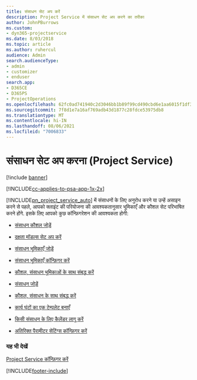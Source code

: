```yaml
---
title: संसाधन सेट अप करें
description: Project Service में संसाधन सेट अप करने का तरीका
author: JohnPBurrows
ms.custom:
- dyn365-projectservice
ms.date: 8/03/2018
ms.topic: article
ms.author: ruhercul
audience: Admin
search.audienceType:
- admin
- customizer
- enduser
search.app:
- D365CE
- D365PS
- ProjectOperations
ms.openlocfilehash: 62fc0ad741940c2d3046bb1b89f99cd490cbd6e1aa6015f1df3b92afb2f107ff
ms.sourcegitcommit: 7f8d1e7a16af769adb43d1877c28fdce53975db8
ms.translationtype: MT
ms.contentlocale: hi-IN
ms.lasthandoff: 08/06/2021
ms.locfileid: "7006833"
---
```

# <a name="set-up-resources-project-service"></a>संसाधन सेट अप करना (Project Service)

[!include [banner](../includes/psa-now-project-operations.md)]

[!INCLUDE[cc-applies-to-psa-app-1x-2x](../includes/cc-applies-to-psa-app-1x-2x.md)]

[!INCLUDE[pn_project_service_auto](../includes/pn-project-service-auto.md)] में संसाधनों के लिए अनुरोध करने या उन्हें असाइन करने से पहले, आपको क्लाइंट की परियोजना की आवश्यकतानुसार भूमिकाएँ और कौशल सेट परिभाषित करने होंगे. इसके लिए आपको कुछ कॉन्फ़िगरेशन की आवश्यकता होगी:  
  
-   [संसाधन कौशल जोड़ें](../psa/add-resource-skills.md)  
  
-   [दक्षता मॉडल्स सेट अप करें](../psa/set-up-proficiency-models.md)  
  
-   [संसाधन भूमिकाएँ जोड़ें](../psa/add-resource-roles.md)  
  
-   [संसाधन भूमिकाएँ कॉन्फ़िगर करें](../psa/configure-resource-roles.md)  
  
-   [कौशल, संसाधन भूमिकाओं के साथ संबद्ध करें](../psa/associate-skills-with-resource-roles.md)  
  
-   [संसाधन जोड़ें](../psa/add-resources.md)  
  
-   [कौशल, संसाधन के साथ संबद्ध करें](../psa/associate-skills-with-resources.md)  
  
-   [कार्य घंटों का एक टेम्पलेट बनाएँ](../psa/create-work-hours-template.md)  
  
-   [किसी संसाधन के लिए कैलेंडर लागू करें](../psa/apply-calendar-resource.md)  
  
-   [अतिरिक्त पैरामीटर सेटिंग्स कॉन्फ़िगर करें](../psa/configure-additional-parameters-settings.md)  
  
### <a name="see-also"></a>यह भी देखें  
 [Project Service कॉन्फ़िगर करें](../psa/configure.md)


[!INCLUDE[footer-include](../includes/footer-banner.md)]